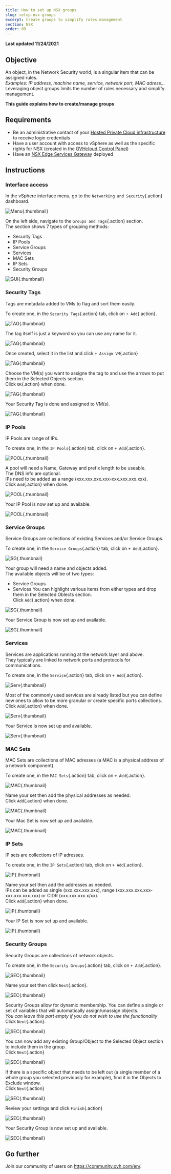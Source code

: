 ```yaml
---
title: How to set up NSX groups
slug: setup-nsx-groups
excerpt: Create groups to simplify rules management
section: NSX
order: 09
---
```


**Last updated 11/24/2021**

## Objective

An object, in the Network Security world, is a singular item that can be assigned rules.    
*Examples: IP address, machine name, service, network port, MAC adress...*     
Leveraging object groups limits the number of rules necessary and simplify management.

**This guide explains how to create/manage groups**


## Requirements

- Be an administrative contact of your [Hosted Private Cloud infrastructure](https://www.ovhcloud.com/en-gb/enterprise/products/hosted-private-cloud/) to receive login credentials
- Have a user account with access to vSphere as well as the specific rights for NSX (created in the [OVHcloud Control Panel](https://www.ovh.com/auth/?action=gotomanager&from=https://www.ovh.co.uk/&ovhSubsidiary=GB))
- Have an [NSX Edge Services Gateway](https://docs.ovh.com/gb/en/private-cloud/how-to-deploy-an-nsx-edge-gateway/) deployed

## Instructions

### Interface access

In the vSphere interface menu, go to the `Networking and Security`{.action} dashboard.

![Menu](images/en01dash.png){.thumbnail}

On the left side, navigate to the `Groups and Tags`{.action} section.    
The section shows 7 types of grouping methods:
- Security Tags
- IP Pools
- Service Groups
- Services
- MAC Sets
- IP Sets
- Security Groups

![GUI](images/en02groups.png){.thumbnail}


### Security Tags

Tags are metadata added to VMs to flag and sort them easily.    

To create one, in the `Security Tags`{.action} tab, click on `+ Add`{.action}.

![TAG](images/en03tags.png){.thumbnail}


The tag itself is just a keyword so you can use any name for it.

![TAG](images/en04tagname.png){.thumbnail}


Once created, select it in the list and click `+ Assign VM`{.action}

![TAG](images/en05tagassign.png){.thumbnail}


Choose the VM(s) you want to assigne the tag to and use the arrows to put them in the Selected Objects section.     
Click `OK`{.action} when done.

![TAG](images/en06tagassigned.png){.thumbnail}


Your Security Tag is done and assigned to VM(s).

![TAG](images/en07tagdone.png){.thumbnail}


### IP Pools

IP Pools are range of IPs.     

To create one, in the `IP Pools`{.action} tab, click on `+ Add`{.action}.

![POOL](images/en08pool.png){.thumbnail}


A pool will need a Name, Gateway and prefix length to be useable.   
The DNS info are optional.     
IPs need to be added as a range (xxx.xxx.xxx.xxx-xxx.xxx.xxx.xxx).     
Click `Add`{.action} when done.

![POOL](images/en09newpool.png){.thumbnail}


Your IP Pool is now set up and available.

![POOL](images/en10pooldone.png){.thumbnail}


### Service Groups

Service Groups are collections of existing Services and/or Service Groups.     

To create one, in the `Service Groups`{.action} tab, click on `+ Add`{.action}.

![SG](images/en11serviceg.png){.thumbnail}


Your group will need a name and objects added.     
The available objects will be of two types:
- Service Groups
- Services
You can highlight various items from either types and drop them in the Selected Oblects section.     
Click `Add`{.action} when done.

![SG](images/en12newserviceg.png){.thumbnail}


Your Service Group is now set up and available.

![SG](images/en14servicegdone.png){.thumbnail}


### Services

Services are applications running at the network layer and above.     
They typically are linked to network ports and protocols for communications.

To create one, in the `Service`{.action} tab, click on `+ Add`{.action}.

![Serv](images/en15service.png){.thumbnail}


Most of the commonly used services are already listed but you can define new ones to allow to be more granular or create specific ports collections.     
Click `Add`{.action} when done.

![Serv](images/en16newservice.png){.thumbnail}


Your Service is now set up and available.

![Serv](images/en17servicedone.png){.thumbnail}


### MAC Sets

MAC Sets are collections of MAC adresses (a MAC is a physical address of a network component).     

To create one, in the `MAC Sets`{.action} tab, click on `+ Add`{.action}.

![MAC](images/en18mac.png){.thumbnail}


Name your set then add the physical addresses as needed.     
Click `Add`{.action} when done.

![MAC](images/en19macset.png){.thumbnail}


Your Mac Set is now set up and available.

![MAC](images/en20macdone.png){.thumbnail}


### IP Sets

IP sets are collections of IP adresses.     

To create one, in the `IP Sets`{.action} tab, click on `+ Add`{.action}.

![IP](images/en21ip.png){.thumbnail}


Name your set then add the addresses as needed.     
IPs can be added as single (xxx.xxx.xxx.xxx), range (xxx.xxx.xxx.xxx-xxx.xxx.xxx.xxx) or CIDR (xxx.xxx.xxx.x/xx).     
Click `Add`{.action} when done.

![IP](images/en22ipset.png){.thumbnail}


Your IP Set is now set up and available.

![IP](images/en23ipdone.png){.thumbnail}


### Security Groups

Security Groups are collections of network objects.     

To create one, in the `Security Groups`{.action} tab, click on `+ Add`{.action}.

![SEC](images/en24sec.png){.thumbnail}  


Name your set then click `Next`{.action}.     

![SEC](images/en25secname.png){.thumbnail}


Security Groups allow for dynamic membership. You can define a single or set of variables that will automatically assign/unassign objects.    
*You can leave this part empty if you do not wish to use the functionality*    
Click `Next`{.action}.

![SEC](images/en26dynamic.png){.thumbnail}


You can now add any existing Group/Object to the Selected Object section to include them in the group.     
Click `Next`{.action}

![SEC](images/en27objects.png){.thumbnail}


If there is a specific object that needs to be left out (a single member of a whole group you selected previously for example), find it in the Objects to Exclude window.     
Click `Next`{.action}

![SEC](images/en28exclude.png){.thumbnail}


Review your settings and click `Finish`{.action}

![SEC](images/en29review.png){.thumbnail}


Your Security Group is now set up and available.

![SEC](images/en30secdone.png){.thumbnail}



## Go further

Join our community of users on <https://community.ovh.com/en/>.
